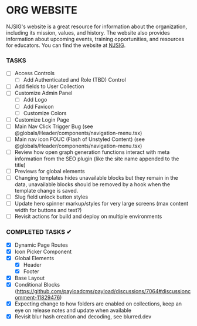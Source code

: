 # ORG WEBSITE

NJSIG's website is a great resource for information about the organization, including its mission, values, and history. The website also provides information about upcoming events, training opportunities, and resources for educators. You can find the website at [NJSIG](https://www.njsig.org/).

### TASKS

- [ ] Access Controls
  - [ ] Add Authenticated and Role (TBD) Control
- [ ] Add fields to User Collection
- [ ] Customize Admin Panel
  - [ ] Add Logo
  - [ ] Add Favicon
  - [ ] Customize Colors
- [ ] Customize Login Page
- [ ] Main Nav Click Trigger Bug (see @globals/Header/components/navigation-menu.tsx)
- [ ] Main nav icon FOUC (Flash of Unstyled Content) (see @globals/Header/components/navigation-menu.tsx)
- [ ] Review how open graph generation functions interact with meta information from the SEO plugin (like the site name appended to the title)
- [ ] Previews for global elements
- [ ] Changing templates hides unavailable blocks but they remain in the data, unavailable blocks should be removed by a hook when the template change is saved.
- [ ] Slug field unlock button styles
- [ ] Update hero spinner markup/styles for very large screens (max content width for buttons and text?)
- [ ] Revisit actions for build and deploy on multiple environments

### COMPLETED TASKS ✔

- [x] Dynamic Page Routes
- [x] Icon Picker Component
- [x] Global Elements
  - [x] Header
  - [x] Footer
- [x] Base Layout
- [x] Conditional Blocks (https://github.com/payloadcms/payload/discussions/7064#discussioncomment-11829476)
- [x] Expecting change to how folders are enabled on collections, keep an eye on release notes and update when available
- [x] Revisit blur hash creation and decoding, see blurred.dev
